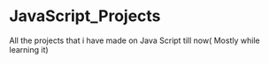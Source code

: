 # JavaScript_Projects
All the projects that i have made on Java Script till now( Mostly while learning it)
